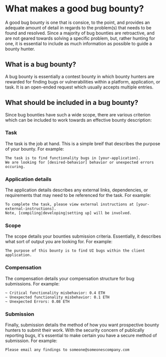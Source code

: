 # What makes a good bug bounty? 
A good bug bounty is one that is consice, to the point, and provides an adequate amount of detail in regards to the problem(s) that needs to be found and resolved. Since a majority of bug bounties are retroactive, and are not geared towards solving a specific problem, but, rather hunting for one, it is essential to include as much information as possible to guide a bounty hunter. 

## What is a bug bounty?
A bug bounty is essentially a contest bounty in which bounty hunters are rewarded for finding bugs or vulnerabilities within a platform, application, or task. It is an open-ended request which usually accepts multiple entries. 

## What should be included in a bug bounty?
Since bug bounties have such a wide scope, there are various criterion which can be included to work towards an effective bounty description: 

### Task
The task is the job at hand. This is a simple breif that describes the purpose of your bounty. For example:

```
The task is to find functionality bugs in [your-application]. 
We are looking for [desired-behavior] behavior or unexpected errors occuring.
```
### Application details
The application details describes any external links, dependencies, or requirements that may need to be referenced for the task. For example: 

```
To complete the task, please view external instructions at [your-external-instructions].
Note, [compiling|developing|setting up] will be involved.
```

### Scope
The scope details your bounties submission criteria. Essentially, it describes what sort of output you are looking for. For example: 

```
The purpose of this bounty is to find UI bugs within the client application.
```

### Compensation
The compensation details your compensation structure for bug submissions. For example:

```
~ Critical functionality misbehavior: 0.4 ETH 
~ Unexpected functionality misbehavior: 0.1 ETH 
~ Unexpected Errors: 0.08 ETH
```

### Submission
Finally, submission details the method of how you want prospective bounty hunters to submit their work. With the security concern of publically reporting bugs, it's essential to make certain you have a secure method of submission. For example:

```
Please email any findings to someone@someonescompany.com
```
